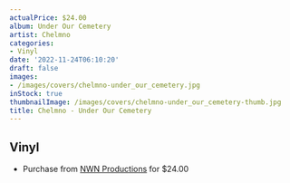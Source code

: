 ```yaml
---
actualPrice: $24.00
album: Under Our Cemetery
artist: Chelmno
categories:
- Vinyl
date: '2022-11-24T06:10:20'
draft: false
images:
- /images/covers/chelmno-under_our_cemetery.jpg
inStock: true
thumbnailImage: /images/covers/chelmno-under_our_cemetery-thumb.jpg
title: Chelmno - Under Our Cemetery
---
```


## Vinyl
* Purchase from [NWN Productions](http://shop.nwnprod.com/index.php?route=product/product&path=75&product_id=22000&sort=pd.name&order=ASC) for $24.00
